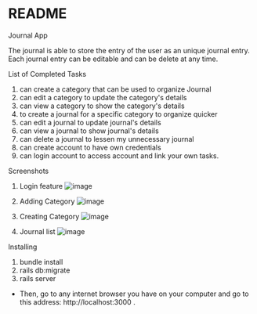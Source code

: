 # README

Journal App 

The journal is able to store the entry of the user as an unique journal entry. Each journal entry can be editable and can be delete at any time.

List of Completed Tasks

1. can create a category that can be used to organize Journal
2. can edit a category to update the category's details
3. can view a category to show the category's details
4. to create a journal for a specific category to organize quicker
5. can edit a journal to update journal's details
6. can view a journal to show journal's details
7. can delete a journal to lessen my unnecessary journal
8. can create account to have own credentials
9. can login account to access account and link your own tasks.



Screenshots

1. Login feature
![image](https://user-images.githubusercontent.com/50477443/132211202-52b6a8b4-00d9-4919-b844-8cc91b3a5cce.png)

2. Adding Category
![image](https://user-images.githubusercontent.com/50477443/132211356-9f9e0069-88e2-483c-ad2f-ea2f7eb69ab5.png)

3. Creating Category
![image](https://user-images.githubusercontent.com/50477443/132211407-08b380f3-87ca-4f38-95df-4b064ba717c6.png)

4. Journal list
![image](https://user-images.githubusercontent.com/50477443/132211655-a5a3dddf-cd2d-4572-b012-fec7eae5d9b9.png)


Installing

1. bundle install
2. rails db:migrate
3. rails server
  - Then, go to any internet browser you have on your computer and go to this address: http://localhost:3000 .

